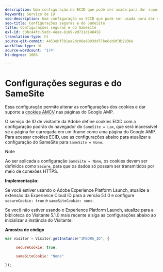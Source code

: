 ```yaml
---
description: Uma configuração no ECID que pode ser usada para dar suporte a cookies AMCV em páginas do Google AMP.
keywords: Serviço de ID
seo-description: Uma configuração no ECID que pode ser usada para dar suporte a cookies AMCV em páginas do Google AMP.
seo-title: Configurações seguras e do SameSite
title: Configurações seguras e do SameSite
exl-id: c3bc44fc-5adc-4eae-8169-9d731d148458
translation-type: ht
source-git-commit: 4453ebf701ea2dc06e6093dd77be6eb0f3b2936e
workflow-type: ht
source-wordcount: '174'
ht-degree: 100%

---
```


# Configurações seguras e do SameSite

Essa configuração permite alterar as configurações dos cookies e dar suporte a [cookies AMCV](../../introduction/cookies.md) nas páginas do Google AMP.

O serviço de ID de visitante da Adobe define cookies ECID com a configuração padrão do navegador do `SameSite = Lax`, que será inacessível se a página for carregada em um iframe como uma página do Google AMP. Para acessar cookies ECID, use as configurações abaixo para atualizar a configuração do SameSite para `SameSite = None`.

>[!NOTE]
>
>Ao ser aplicada a configuração `SameSite = None`, os cookies devem ser definidos como `Secure`, para que os dados só possam ser transmitidos por meio de conexões HTTPS.

**Implementação**:

Se você estiver usando o Adobe Experience Platform Launch, atualize a extensão da Experience Cloud ID para a versão 5.1.0 e configure `secureCookie: true` e `sameSiteCookie: none`.

Se você não estiver usando o Experience Platform Launch, atualize para a biblioteca do Visitante 5.1.0 mais recente e siga as configurações abaixo ao inicializar a instância do Visitante:

**Amostra de código**

```js
var visitor = Visitor.getInstance("IMSORG_ID", {

     secureCookie: true,

     sameSiteCookie: "None"

});
```
